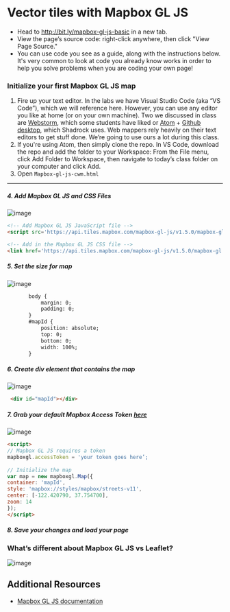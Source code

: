# Vector tiles with Mapbox GL JS
- Head to http://bit.ly/mapbox-gl-js-basic in a new tab.
- View the page’s source code: right-click anywhere, then click "View Page Source."
- You can use code you see as a guide, along with the instructions below. It's very common to look at code you already know works in order to help you solve problems when you are coding your own page!

### Initialize your first Mapbox GL JS map
1. Fire up your text editor. In the labs we have Visual Studio Code (aka “VS Code”), which we will reference here. However, you can use any editor you like at home (or on your own machine). Two we discussed in class are [Webstorm](https://www.jetbrains.com/webstorm/), which some students have liked or [Atom](https://atom.io/) + [Github desktop](https://desktop.github.com/), which Shadrock uses. Web mappers rely heavily on their text editors to get stuff done. We’re going to use ours a lot during this class.
2. If you're using Atom, then simply clone the repo. In VS Code, download the repo and add the folder to your Workspace: From the File menu, click Add Folder to Workspace, then navigate to today’s class folder on your computer and click Add.
3. Open `Mapbox-gl-js-cwm.html`
---
##### 4. Add Mapbox GL JS and CSS Files
![image](images/slide74.png)
```html
<!-- Add Mapbox GL JS JavaScript file -->
<script src='https://api.tiles.mapbox.com/mapbox-gl-js/v1.5.0/mapbox-gl.js'></script>

<!-- Add in the Mapbox GL JS CSS file -->
<link href='https://api.tiles.mapbox.com/mapbox-gl-js/v1.5.0/mapbox-gl.css' rel='stylesheet' />
```

##### 5. Set the size for map
![image](images/slide75.png)
```html
       body {
           margin: 0;
           padding: 0;
       }
       #mapId {
           position: absolute;
           top: 0;
           bottom: 0;
           width: 100%;
       }
```

##### 6. Create div element that contains the map
![image](images/slide76.png)

```html
 <div id="mapId"></div>
```
##### 7. Grab your default Mapbox Access Token [here](https://account.mapbox.com/access-tokens/)
![image](images/slide77.png)

```html
<script>
// Mapbox GL JS requires a token
mapboxgl.accessToken = 'your token goes here’;
      
// Initialize the map
var map = new mapboxgl.Map({
container: 'mapId', 
style: 'mapbox://styles/mapbox/streets-v11', 
center: [-122.420790, 37.754700], 
zoom: 14 
});
</script>
```

##### 8. Save your changes and load your page

### What’s different about Mapbox GL JS vs Leaflet?
![image](images/slide80.png)

## Additional Resources
- [Mapbox GL JS documentation](https://docs.mapbox.com/mapbox-gl-js/api/)
